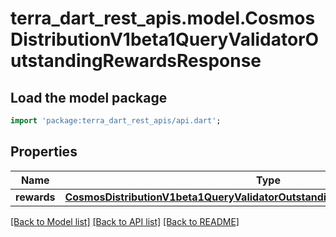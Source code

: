 # terra_dart_rest_apis.model.CosmosDistributionV1beta1QueryValidatorOutstandingRewardsResponse

## Load the model package
```dart
import 'package:terra_dart_rest_apis/api.dart';
```

## Properties
Name | Type | Description | Notes
------------ | ------------- | ------------- | -------------
**rewards** | [**CosmosDistributionV1beta1QueryValidatorOutstandingRewardsResponseRewards**](CosmosDistributionV1beta1QueryValidatorOutstandingRewardsResponseRewards.md) |  | [optional] 

[[Back to Model list]](../README.md#documentation-for-models) [[Back to API list]](../README.md#documentation-for-api-endpoints) [[Back to README]](../README.md)


